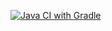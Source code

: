 [![Java CI with Gradle](https://github.com/DianaKhorosavina/autho-4/actions/workflows/%20gradle.yml/badge.svg)](https://github.com/DianaKhorosavina/autho-4/actions/workflows/%20gradle.yml)